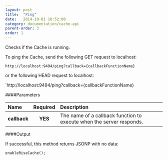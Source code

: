 ```yaml
---
layout: post
title:  "Ping"
date:   2014-10-01 10:52:00
category: documentation/cache-api
parent-order: 3
order: 1
---
```


Checks if the Cache is running.

To ping the Cache, send the following GET request to localhost:

`http://localhost:9494/ping?callback={callbackFunctionName}`

or the following HEAD request to localhost:

`http://localhost:9494/ping?callback={callbackFunctionName}

####Parameters

| Name    | Required | Description |
|:--------|:--------:|:------------|
| **callback**  |  **YES** | The name of a callback function to execute when the server responds. |


####Output

If successful, this method returns JSONP with no data:

```
enableRiseCache();
```
